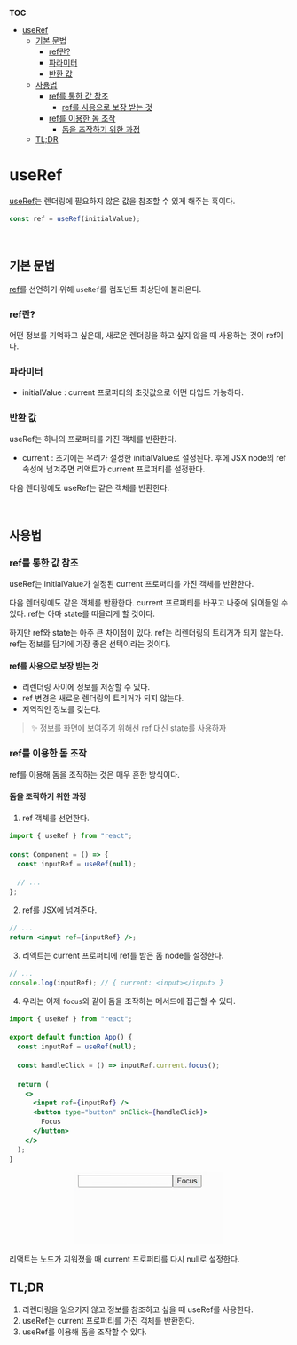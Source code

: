 **TOC**

- [useRef](#useref)
  - [기본 문법](#기본-문법)
    - [ref란?](#ref란)
    - [파라미터](#파라미터)
    - [반환 값](#반환-값)
  - [사용법](#사용법)
    - [ref를 통한 값 참조](#ref를-통한-값-참조)
      - [ref를 사용으로 보장 받는 것](#ref를-사용으로-보장-받는-것)
    - [ref를 이용한 돔 조작](#ref를-이용한-돔-조작)
      - [돔을 조작하기 위한 과정](#돔을-조작하기-위한-과정)
  - [TL;DR](#tldr)

# useRef

[useRef](https://beta.reactjs.org/reference/react/useRef)는 렌더링에 필요하지 않은 값을 참조할 수 있게 해주는 훅이다.

```jsx
const ref = useRef(initialValue);
```

<br/>

## 기본 문법

[ref](https://beta.reactjs.org/learn/referencing-values-with-refs)를 선언하기 위해 `useRef`를 컴포넌트 최상단에 불러온다.

### ref란?

어떤 정보를 기억하고 싶은데, 새로운 렌더링을 하고 싶지 않을 때 사용하는 것이 ref이다.

### 파라미터

- initialValue : current 프로퍼티의 초깃값으로 어떤 타입도 가능하다.

### 반환 값

useRef는 하나의 프로퍼티를 가진 객체를 반환한다.

- current : 초기에는 우리가 설정한 initialValue로 설정된다. 후에 JSX node의 ref 속성에 넘겨주면 리액트가 current 프로퍼티를 설정한다.

다음 렌더링에도 useRef는 같은 객체를 반환한다.

<br/>

## 사용법

### ref를 통한 값 참조

useRef는 initialValue가 설정된 current 프로퍼티를 가진 객체를 반환한다.

다음 렌더링에도 같은 객체를 반환한다. current 프로퍼티를 바꾸고 나중에 읽어들일 수 있다.
ref는 아마 state를 떠올리게 할 것이다.

하지만 ref와 state는 아주 큰 차이점이 있다.
ref는 리렌더링의 트리거가 되지 않는다. ref는 정보를 담기에 가장 좋은 선택이라는 것이다.

#### ref를 사용으로 보장 받는 것

- 리렌더링 사이에 정보를 저장할 수 있다.
- ref 변경은 새로운 렌더링의 트리거가 되지 않는다.
- 지역적인 정보를 갖는다.

> ✨ 정보를 화면에 보여주기 위해선 ref 대신 state를 사용하자

### ref를 이용한 돔 조작

ref를 이용해 돔을 조작하는 것은 매우 흔한 방식이다.

#### 돔을 조작하기 위한 과정

1. ref 객체를 선언한다.

```jsx
import { useRef } from "react";

const Component = () => {
  const inputRef = useRef(null);

  // ...
};
```

2. ref를 JSX에 넘겨준다.

```jsx
// ...
return <input ref={inputRef} />;
```

3. 리액트는 current 프로퍼티에 ref를 받은 돔 node를 설정한다.

```jsx
// ...
console.log(inputRef); // { current: <input></input> }
```

4. 우리는 이제 `focus`와 같이 돔을 조작하는 메서드에 접근할 수 있다.

```jsx
import { useRef } from "react";

export default function App() {
  const inputRef = useRef(null);

  const handleClick = () => inputRef.current.focus();

  return (
    <>
      <input ref={inputRef} />
      <button type="button" onClick={handleClick}>
        Focus
      </button>
    </>
  );
}
```

<p align="center">
  <img src="./useRef.gif" alt="useEffect" />
</p>

리액트는 노드가 지워졌을 때 current 프로퍼티를 다시 null로 설정한다.

## TL;DR

1. 리렌더링을 일으키지 않고 정보를 참조하고 싶을 때 useRef를 사용한다.
2. useRef는 current 프로퍼티를 가진 객체를 반환한다.
3. useRef를 이용해 돔을 조작할 수 있다.
